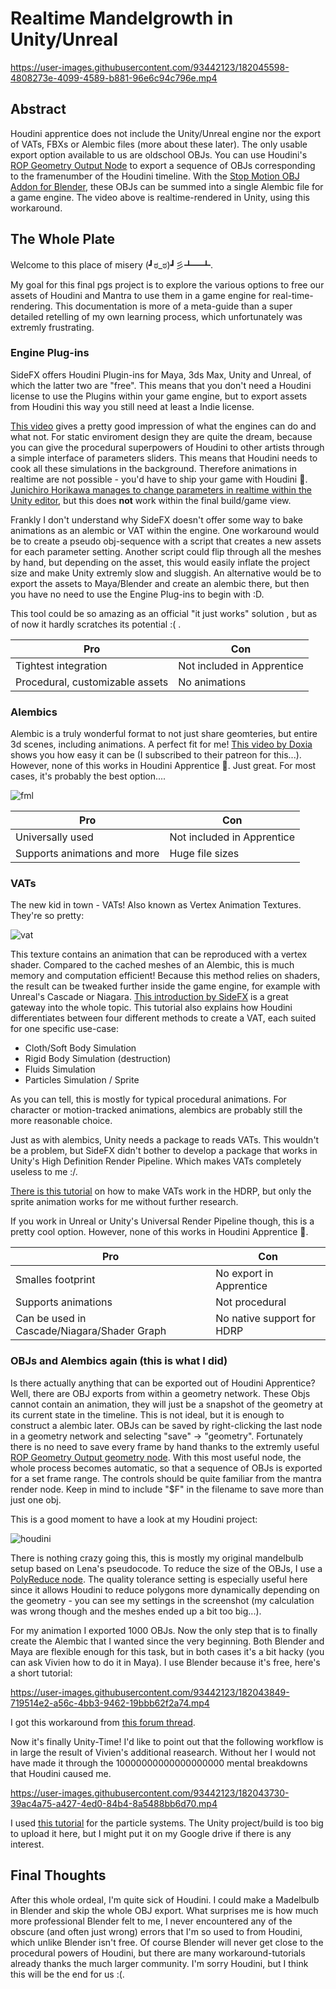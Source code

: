 # Realtime Mandelgrowth in Unity/Unreal



https://user-images.githubusercontent.com/93442123/182045598-4808273e-4099-4589-b881-96e6c94c796e.mp4



## Abstract
Houdini apprentice does not include the Unity/Unreal engine nor the export of VATs, FBXs or Alembic files (more about these later). The only usable export option available to us are oldschool OBJs. You can use Houdini's [ROP Geometry Output Node](https://www.sidefx.com/docs/houdini/nodes/sop/rop_geometry.html) to export a sequence of OBJs corresponding to the framenumber of the Houdini timeline. With the [Stop Motion OBJ Addon for Blender](https://github.com/neverhood311/Stop-motion-OBJ), these OBJs can be summed into a single Alembic file for a game engine. The video above is realtime-rendered in Unity, using this workaround. 

## The Whole Plate
Welcome to this place of misery (┛ಠ_ಠ)┛彡┻━┻.

My goal for this final pgs project is to explore the various options to free our assets of Houdini and Mantra to use them in a game engine for real-time-rendering. This documentation is more of a meta-guide than a super detailed retelling of my own learning process, which unfortunately was extremly frustrating.


### Engine Plug-ins

SideFX offers Houdini Plugin-ins for Maya, 3ds Max, Unity and Unreal, of which the latter two are "free". This means that you don't need a Houdini license to use the Plugins within your game engine, but to export assets from Houdini this way you still need at least a Indie license.

[This video](https://www.youtube.com/watch?v=QZZp-Ob-OSA) gives a pretty good impression of what the engines can do and what not. For static enviroment design they are quite the dream, because you can give the procedural superpowers of Houdini to other artists through a simple interface of parameters sliders. This means that Houdini needs to cook all these simulations in the background. Therefore animations in realtime are not possible - you'd have to ship your game with Houdini 🤪. [Junichiro Horikawa manages to change parameters in realtime within the Unity editor](https://www.youtube.com/watch?v=J_dUTntd8lA&t=131s), but this does **not** work within the final build/game view.

Frankly I don't understand why SideFX doesn't offer some way to bake animations as an alembic or VAT within the engine. One workaround would be to create a  pseudo obj-sequence with a script that creates a new assets for each parameter setting. Another script could flip through all the meshes by hand, but depending on the asset, this would easily inflate the project size and make Unity extremly slow and sluggish. An alternative would be to export the assets to Maya/Blender and create an alembic there, but then you have no need to use the Engine Plug-ins to begin with :D. 

This tool could be so amazing as an official "it just works" solution , but as of now it hardly scratches its potential :( .


| Pro                              | Con                         |
|----------------------------------|-----------------------------|
| Tightest integration            | Not included in Apprentice |
| Procedural, customizable assets | No animations              |

### Alembics

Alembic is a truly wonderful format to not just share geomteries, but entire 3d scenes, including animations. A perfect fit for me! [This video by Doxia](https://www.youtube.com/watch?v=BPK-1nYXjUY&list=PLMUuuDyzvcZI1_Z_oNFcy8GtfNIqG3vIg&index=7&t=680s) shows you how easy it can be (I subscribed to their patreon for this...). However, none of this works in Houdini Apprentice 🤠. Just great. 
For most cases, it's probably the best option....

![fml](https://i.kym-cdn.com/photos/images/newsfeed/001/401/347/312.jpg)

| Pro                         | Con                         |
|-----------------------------|-----------------------------|
| Universally used            | Not included in Apprentice |
| Supports animations and more | Huge file sizes             |

### VATs

The new kid in town - VATs! Also known as Vertex Animation Textures. They're so pretty:

![vat](https://user-images.githubusercontent.com/93442123/182043279-a605b1de-6caf-40ff-b50f-e776f2af60b4.png)

This texture contains an animation that can be reproduced with a vertex shader. Compared to the cached meshes of an Alembic, this is much memory and computation efficient! Because this method relies on shaders, the result can be tweaked further inside the game engine, for example with Unreal's Cascade or Niagara. [This introduction by SideFX](https://www.sidefx.com/tutorials/vertex-animation-textures-for-unreal/) is a great gateway into the whole topic. This tutorial also explains how Houdini differentiates between four different methods to create a VAT, each suited for one specific use-case:

* Cloth/Soft Body Simulation
* Rigid Body Simulation (destruction)
* Fluids Simulation
* Particles Simulation / Sprite

As you can tell, this is mostly for typical procedural animations. For character or motion-tracked animations, alembics are probably still the more reasonable choice.

Just as with alembics, Unity needs a package to reads VATs. This wouldn't be a problem, but SideFX didn't bother to develop a package that works in Unity's High Definition Render Pipeline. Which makes VATs completely useless to me :/.

[There is this tutorial](https://github.com/keijiro/HdrpVatExample) on how to make VATs work in the HDRP, but only the sprite animation works for me without further research.

If you work in Unreal or Unity's Universal Render Pipeline though, this is a pretty cool option.
However, none of this works in Houdini Apprentice 🤠.

| Pro                               | Con                        |
|-----------------------------------|----------------------------|
| Smalles footprint                 | No export in Apprentice    |
| Supports animations               | Not procedural             |
| Can be used in Cascade/Niagara/Shader Graph | No native support for HDRP |

### OBJs and Alembics again (this is what I did)

Is there actually anything that can be exported out of Houdini Apprentice? Well, there are OBJ exports from within a geometry network. These Objs cannot contain an animation, they will just be a snapshot of the geometry at its current state in the timeline. This is not ideal, but it is enough to construct a alembic later. OBJs can be saved by right-clicking the last node in a geometry network and selecting "save" -> "geometry". Fortunately there is no need to save every frame by hand thanks to the extremly useful [ROP Geometry Output geometry node](https://www.sidefx.com/docs/houdini/nodes/sop/rop_geometry.html). With this most useful node, the whole process becomes automatic, so that a sequence of OBJs is exported for a set frame range. The controls should be quite familiar from the mantra render node. Keep in mind to include "$F" in the filename to save more than just one obj. 

This is a good moment to have a look at my Houdini project:

![houdini](https://user-images.githubusercontent.com/93442123/182043835-4d543b17-51c0-4c51-9ffe-3f7ab81e9502.png)


There is nothing crazy going this, this is mostly my original mandelbulb setup based on Lena's pseudocode. To reduce the size of the OBJs, I use a [PolyReduce node](https://www.sidefx.com/docs/houdini/nodes/sop/polyreduce.html). The quality tolerance setting is especially useful here since it allows Houdini to reduce polygons more dynamically depending on the geometry - you can see my settings in the screenshot (my calculation was wrong though and the meshes ended up a bit too big...).

For my animation I exported 1000 OBJs. Now the only step that is to finally create the Alembic that I wanted since the very beginning. Both Blender and Maya are flexible enough for this task, but in both cases it's a bit hacky (you can ask Vivien how to do it in Maya). I use Blender because it's free, here's a short tutorial:


https://user-images.githubusercontent.com/93442123/182043849-719514e2-a56c-4bb3-9462-19bbb62f2a74.mp4


I got this workaround from [this forum thread](https://blenderartists.org/t/stop-motion-obj-obj-stl-ply-sequence-importer-v2-1-1/670105/107). 

Now it's finally Unity-Time! I'd like to point out that the following workflow is in large the result of Vivien's additional reasearch. Without her I would not have made it through the 10000000000000000000 mental breakdowns that Houdini caused me. 


https://user-images.githubusercontent.com/93442123/182043730-39ac4a75-a427-4ed0-84b4-8a5488bb6d70.mp4



I used [this tutorial](https://learn.unity.com/tutorial/particle-system-lights#) for the particle systems. The Unity project/build is too big to upload it here, but I might put it on my Google drive if there is any interest. 

## Final Thoughts

After this whole ordeal, I'm quite sick of Houdini. I could make a Madelbulb in Blender and skip the whole OBJ export. What surprises me is how much more professional Blender felt to me, I never encountered any of the obscure (and often just wrong) errors that I'm so used to from Houdini, which unlike Blender isn't free. Of course Blender will never get close to the procedural powers of Houdini, but there are many workaround-tutorials already thanks the much larger community. I'm sorry Houdini, but I think this will be the end for us :(. 

